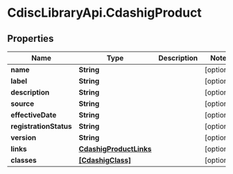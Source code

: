 # CdiscLibraryApi.CdashigProduct

## Properties

Name | Type | Description | Notes
------------ | ------------- | ------------- | -------------
**name** | **String** |  | [optional] 
**label** | **String** |  | [optional] 
**description** | **String** |  | [optional] 
**source** | **String** |  | [optional] 
**effectiveDate** | **String** |  | [optional] 
**registrationStatus** | **String** |  | [optional] 
**version** | **String** |  | [optional] 
**links** | [**CdashigProductLinks**](CdashigProductLinks.md) |  | [optional] 
**classes** | [**[CdashigClass]**](CdashigClass.md) |  | [optional] 


